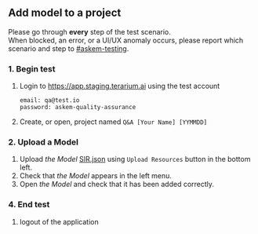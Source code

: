 ## Add model to a project
Please go through __every__ step of the test scenario.\
When blocked, an error, or a UI/UX anomaly occurs, please report which scenario and step to [\#askem-testing](https://unchartedsoftware.slack.com/archives/C06FGLXB2CE).

### 1. Begin test
1. Login to https://app.staging.terarium.ai using the test account
    ```
    email: qa@test.io
    password: askem-quality-assurance
    ```
2. Create, or open, project named `Q&A [Your Name] [YYMMDD]`

### 2. Upload a Model
1. Upload _the Model_ [SIR.json](data/SIR.json) using `Upload Resources` button in the bottom left.
2. Check that _the Model_ appears in the left menu.
3. Open _the Model_ and check that it has been added correctly.

### 4. End test
1. logout of the application
